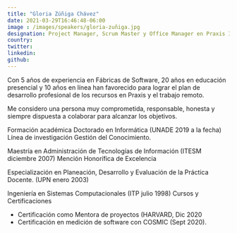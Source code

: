 ```yaml
---
title: "Gloria Zúñiga Chávez"
date: 2021-03-29T16:46:48-06:00
image : /images/speakers/gloria-zuñiga.jpg
designation: Project Manager, Scrum Master y Office Manager en Praxis Ixmiquilpan
country: 
twitter: 
linkedin: 
github: 
---
```


Con 5 años de experiencia en Fábricas de Software, 20 años en educación presencial y 10 años en línea han favorecido para lograr el plan de desarrollo profesional de los recursos en Praxis y el trabajo remoto.

Me considero una persona muy comprometida, responsable, honesta y siempre dispuesta a colaborar para alcanzar los objetivos.

Formación académica
Doctorado en Informática (UNADE 2019 a la fecha)
Línea de investigación Gestión del Conocimiento.

Maestría en Administración de Tecnologías de Información (ITESM diciembre 2007)
Mención Honorífica de Excelencia

Especialización en Planeación, Desarrollo y Evaluación de la Práctica Docente. (UPN enero 2003)

Ingeniería en Sistemas Computacionales (ITP julio 1998)
Cursos y Certificaciones
* Certificación como Mentora de proyectos (HARVARD, Dic 2020
* Certificación en medición de software con COSMIC (Sept 2020).
